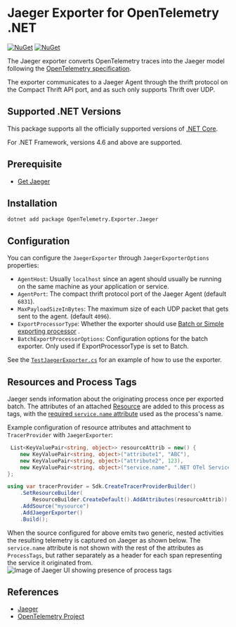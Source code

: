 # Jaeger Exporter for OpenTelemetry .NET

[![NuGet](https://img.shields.io/nuget/v/OpenTelemetry.Exporter.Jaeger.svg)](https://www.nuget.org/packages/OpenTelemetry.Exporter.Jaeger)
[![NuGet](https://img.shields.io/nuget/dt/OpenTelemetry.Exporter.Jaeger.svg)](https://www.nuget.org/packages/OpenTelemetry.Exporter.Jaeger)

The Jaeger exporter converts OpenTelemetry traces into the Jaeger model
following the [OpenTelemetry specification](https://github.com/open-telemetry/opentelemetry-specification/blob/main/specification/trace/sdk_exporters/jaeger.md).

The exporter communicates to a Jaeger Agent through the thrift protocol on
the Compact Thrift API port, and as such only supports Thrift over UDP.

## Supported .NET Versions

This package supports all the officially supported versions of [.NET
Core](https://dotnet.microsoft.com/download/dotnet-core).

For .NET Framework, versions 4.6 and above are supported.

## Prerequisite

* [Get Jaeger](https://www.jaegertracing.io/docs/1.13/getting-started/)

## Installation

```shell
dotnet add package OpenTelemetry.Exporter.Jaeger
```

## Configuration

You can configure the `JaegerExporter` through `JaegerExporterOptions`
properties:

* `AgentHost`: Usually `localhost` since an agent should usually be running on
  the same machine as your application or service.
* `AgentPort`: The compact thrift protocol port of the Jaeger Agent (default
  `6831`).
* `MaxPayloadSizeInBytes`: The maximum size of each UDP packet that gets
  sent to the agent. (default `4096`).
* `ExportProcessorType`: Whether the exporter should use
  [Batch or Simple exporting processor](https://github.com/open-telemetry/opentelemetry-specification/blob/main/specification/trace/sdk.md#built-in-span-processors)
  .
* `BatchExportProcessorOptions`: Configuration options for the batch exporter.
  Only used if ExportProcessorType is set to Batch.

See the
[`TestJaegerExporter.cs`](../../examples/Console/TestJaegerExporter.cs)
for an example of how to use the exporter.

## Resources and Process Tags

Jaeger sends information about the originating process once per exported batch.
The attributes of an attached [Resource](https://github.com/open-telemetry/opentelemetry-specification/blob/main/specification/resource/sdk.md)
are added to this process as tags, with the [required `service.name` attribute](https://github.com/open-telemetry/opentelemetry-specification/blob/main/specification/resource/semantic_conventions/README.md#semantic-attributes-with-sdk-provided-default-value)
used as the process's name.

Example configuration of resource attributes and attachment to `TracerProvider`
with `JaegerExporter`:

```csharp
 List<KeyValuePair<string, object>> resourceAttrib = new() {
    new KeyValuePair<string, object>("attribute1", "ABC"),
    new KeyValuePair<string, object>("attribute2", 123),
    new KeyValuePair<string, object>("service.name", ".NET OTel Service")
};

using var tracerProvider = Sdk.CreateTracerProviderBuilder()
    .SetResourceBuilder(
        ResourceBuilder.CreateDefault().AddAttributes(resourceAttrib))
    .AddSource("mysource")
    .AddJaegerExporter()
    .Build();
```

When the source configured for above emits two generic, nested activities
the resulting telemetry is captured on Jaeger as shown below. The
`service.name` attribute is not shown with the rest of the attributes as
`ProcessTags`, but rather separately as a header for each span representing the
service it originated from.
![Image of Jaeger UI showing presence of process tags](https://github.com/open-telemetry/opentelemetry-dotnet/tree/main/src/OpenTelemetry.Exporter.Jaeger/jaeger-resource.PNG)

## References

* [Jaeger](https://www.jaegertracing.io)
* [OpenTelemetry Project](https://opentelemetry.io/)
